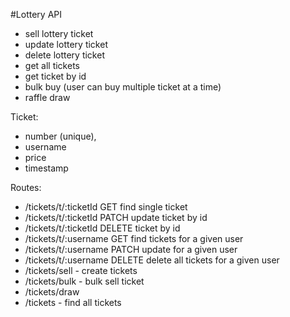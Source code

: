 #Lottery API

-   sell lottery ticket
-   update lottery ticket
-   delete lottery ticket
-   get all tickets
-   get ticket by id
-   bulk buy (user can buy multiple ticket at a time)
-   raffle draw

Ticket:

-   number (unique),
-   username
-   price
-   timestamp


Routes:

-   /tickets/t/:ticketId GET find single ticket
-   /tickets/t/:ticketId PATCH update ticket by id
-   /tickets/t/:ticketId DELETE ticket by id
-   /tickets/t/:username GET find tickets for a given user
-   /tickets/t/:username PATCH update for a given user
-   /tickets/t/:username DELETE delete all tickets for a given user
-   /tickets/sell - create tickets
-   /tickets/bulk - bulk sell ticket 
-   /tickets/draw 
-   /tickets - find all tickets 